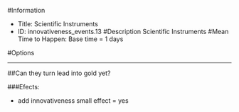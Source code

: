 #Information
 - Title: Scientific Instruments
 - ID: innovativeness_events.13
#Description
Scientific Instruments
#Mean Time to Happen:
Base time = 1 days

#Options

___
##Can they turn lead into gold yet?

###Efects:<ul><li>add innovativeness small effect = yes</li></ul>
